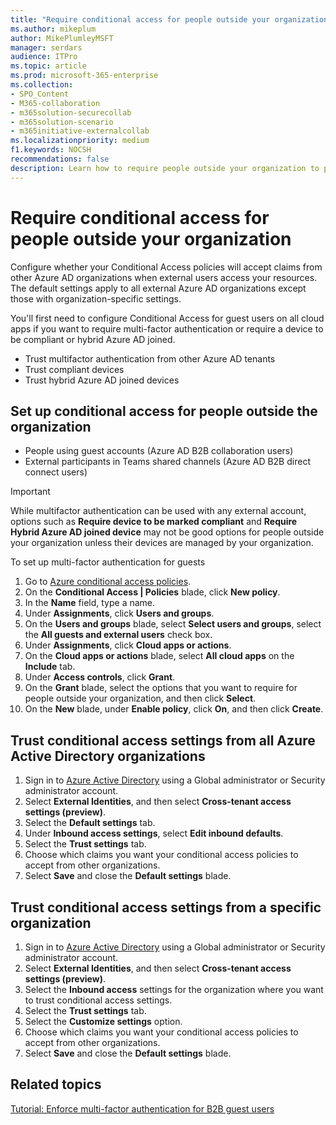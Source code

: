 ```yaml
---
title: "Require conditional access for people outside your organization"
ms.author: mikeplum
author: MikePlumleyMSFT
manager: serdars
audience: ITPro
ms.topic: article
ms.prod: microsoft-365-enterprise
ms.collection: 
- SPO_Content
- M365-collaboration
- m365solution-securecollab
- m365solution-scenario
- m365initiative-externalcollab
ms.localizationpriority: medium
f1.keywords: NOCSH
recommendations: false
description: Learn how to require people outside your organization to pass conditional access checks such as MFA and compliant devices.
---
```


# Require conditional access for people outside your organization

Configure whether your Conditional Access policies will accept claims from other Azure AD organizations when external users access your resources. The default settings apply to all external Azure AD organizations except those with organization-specific settings.

You'll first need to configure Conditional Access for guest users on all cloud apps if you want to require multi-factor authentication or require a device to be compliant or hybrid Azure AD joined.




- Trust multifactor authentication from other Azure AD tenants
- Trust compliant devices
- Trust hybrid Azure AD joined devices

## Set up conditional access for people outside the organization

- People using guest accounts (Azure AD B2B collaboration users)
- External participants in Teams shared channels (Azure AD B2B direct connect users)

> [!IMPORTANT]
> While multifactor authentication can be used with any external account, options such as **Require device to be marked compliant** and **Require Hybrid Azure AD joined device** may not be good options for people outside your organization unless their devices are managed by your organization.

To set up multi-factor authentication for guests

1. Go to [Azure conditional access policies](https://portal.azure.com/#blade/Microsoft_AAD_IAM/ConditionalAccessBlade).
1. On the **Conditional Access | Policies** blade, click **New policy**.
1. In the **Name** field, type a name.
1. Under **Assignments**, click **Users and groups**.
1. On the **Users and groups** blade, select **Select users and groups**, select the **All guests and external users** check box.
1. Under **Assignments**, click **Cloud apps or actions**.
1. On the **Cloud apps or actions** blade, select **All cloud apps** on the **Include** tab.
1. Under **Access controls**, click **Grant**.
1. On the **Grant** blade, select the options that you want to require for people outside your organization, and then click **Select**.
1. On the **New** blade, under **Enable policy**, click **On**, and then click **Create**.




## Trust conditional access settings from all Azure Active Directory organizations

1. Sign in to [Azure Active Directory](https://aad.portal.azure.com) using a Global administrator or Security administrator account.
1. Select **External Identities**, and then select **Cross-tenant access settings (preview)**.
1. Select the **Default settings** tab.
1. Under **Inbound access settings**, select **Edit inbound defaults**.
1. Select the **Trust settings** tab.
1. Choose which claims you want your conditional access policies to accept from other organizations.
1. Select **Save** and close the **Default settings** blade.


## Trust conditional access settings from a specific organization

1. Sign in to [Azure Active Directory](https://aad.portal.azure.com) using a Global administrator or Security administrator account.
1. Select **External Identities**, and then select **Cross-tenant access settings (preview)**.
1. Select the **Inbound access** settings for the organization where you want to trust conditional access settings.
1. Select the **Trust settings** tab.
1. Select the **Customize settings** option.
1. Choose which claims you want your conditional access policies to accept from other organizations.
1. Select **Save** and close the **Default settings** blade.


## Related topics

[Tutorial: Enforce multi-factor authentication for B2B guest users](/azure/active-directory/external-identities/b2b-tutorial-require-mfa)
